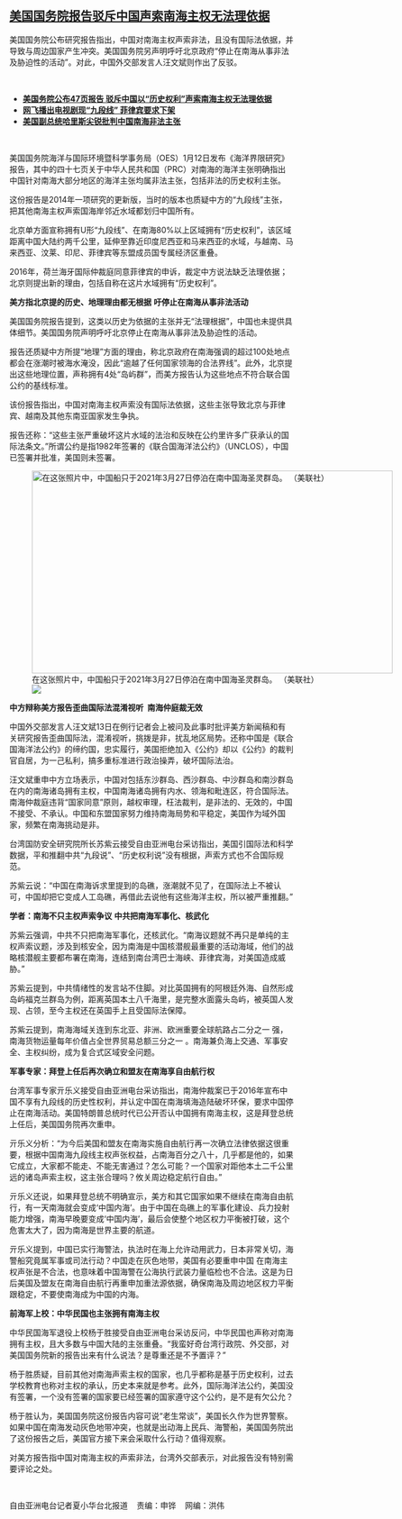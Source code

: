 <!--1642105405000-->
[美国国务院报告驳斥中国声索南海主权无法理依据](https://www.rfa.org/mandarin/yataibaodao/junshiwaijiao/hx-01132022150527.html)
------

<p></p><p>美国国务院公布研究报告指出，中国对南海主权声索非法，且没有国际法依据，并导致与周边国家产生冲突。美国国务院另声明呼吁北京政府<span>“</span><span>停止在南海从事非法及胁迫性的活动</span><span>”</span><span>。对此，中国外交部发言人汪文斌</span><span>则作出了反驳</span><span>。</span></p><p><br/></p><ul><li><a href="https://www.rfa.org/mandarin/Xinwen/hx0113a-01132022070912.html"><strong>美国务院公布47页报告 驳斥中国以“历史权利”声索南海主权无法理依据</strong></a></li><li><strong><a href="https://www.rfa.org/mandarin/Xinwen/10-11022021154933.html">网飞播出电视剧现“九段线” 菲律宾要求下架</a></strong></li><li><strong><a href="https://www.rfa.org/mandarin/Xinwen/1-08242021103857.html">美国副总统哈里斯尖锐批判中国南海非法主张</a></strong></li></ul><p><br/></p><p>美国国务院海洋与国际环境暨科学事务局（<span>OES</span><span>）1月</span><span>12</span><span>日发布《海洋界限研究》报告，其中的四十七</span><span></span><span>页关于中华人民共和国（</span><span>PRC</span><span>）对南海的海洋主张明确指出中国针对南海大部分地区的海洋主张均属非法主张，包括非法的历史权利主张。</span></p><p><span>这份报告是</span><span>2014</span><span>年一项研究的更新版，当时的版本也质疑中方的</span><span>“</span><span>九段线</span><span>”</span><span>主张，把其他南海主权声索国海岸邻近水域都划归中国所有。</span></p><p><span>北京单方面宣称拥有</span><span>U</span><span>形</span><span>“</span><span>九段线</span><span>”</span><span>、在南海</span><span>80%</span><span>以上区域拥有</span><span>“</span><span>历史权利</span><span>”</span><span>，该区域距离中国大陆约两千公里，延伸至靠近印度尼西亚和马来西亚的水域，与越南、马来西亚、汶莱、印尼、菲律宾等东盟成员国专属经济区重叠。</span></p><p><span>2016</span><span>年，荷兰海牙国际仲裁庭同意菲律宾的申诉，裁定中方说法缺乏法理依据；北京则提出新的理由，包括自称在这片水域拥有</span><span>“</span><span>历史权利</span><span>”</span><span>。</span></p><p><strong><span>美方指北京提的历史、地理理由都无根据</span></strong> <strong>吁停止在南海从事非法活动</strong></p><p><span>美国国务院报告提到，这类以历史为依据的主张并无</span><span>“</span><span>法理根据</span><span>”</span><span>，中国也未提供具体细节。美国国务院声明呼吁北京停止在南海从事非法及胁迫性的活动。</span></p><p><span>报告还质疑中方所提</span><span>“</span><span>地理</span><span>”</span><span>方面的理由，称北京政府在南海强调的超过</span><span>100</span><span>处地点都会在涨潮时被海水淹没，因此</span><span>“</span><span>逾越了任何国家领海的合法界线</span><span>”</span><span>。此外，北京提出这些地理位置，声称拥有</span><span>4</span><span>处</span><span>“</span><span>岛屿群</span><span>”</span><span>，而美方报告认为这些地点不符合联合国公约的基线标准。</span></p><p><span>该份报告指出，中国对南海主权声索没有国际法依据，这些主张导致北京与菲律宾、越南及其他东南亚国家发生争执。</span></p><p><span>报告还称：</span><span>“</span><span>这些主张严重破坏这片水域的法治和反映在公约里许多广获承认的国际法条文。</span><span>”</span><span>所谓公约是指</span><span>1982</span><span>年签署的《联合国海洋法公约》（</span><span>UNCLOS</span><span>），中国已签署并批准，美国则未签署。</span></p><p><span><figure class="image-richtext image-inline captioned" style="width:640px;"><img alt="在这张照片中，中国船只于2021年3月27日停泊在南中国海圣灵群岛。 （美联社）" height="360" src="https://www.rfa.org/mandarin/yataibaodao/junshiwaijiao/hx-01132022150527.html/2.jpg/@@images/d2431e6d-406d-4399-a122-4458439af40f.jpeg" title="2.jpg" width="640"/><figcaption class="image-caption">在这张照片中，中国船只于2021年3月27日停泊在南中国海圣灵群岛。 （美联社）</figcaption><small></small><div id="zoomattribute"><a data-caption="在这张照片中，中国船只于2021年3月27日停泊在南中国海圣灵群岛。 （美联社）" data-fancybox="" href="https://www.rfa.org/mandarin/yataibaodao/junshiwaijiao/hx-01132022150527.html/2.jpg" id="single_image" title="在这张照片中，中国船只于2021年3月27日停泊在南中国海圣灵群岛。 （美联社）"><img src="/++plone++rfa-resources/img/icon-zoom.png"/></a></div></figure></span></p><p><strong><span>中方辩称美方报告歪曲国际法混淆视听</span></strong><strong><span><span>  </span></span></strong><strong><span>南海仲庭裁无效</span></strong></p><p><span>中国外交部发言人汪文斌</span><span>13</span><span>日在例行记者会上被问及此事时批评美方新闻稿和有关研究报告歪曲国际法，混淆视听，挑拨是非，扰乱地区局势。还称中国是《联合国海洋法公约》的缔约国，忠实履行，美国拒绝加入《公约》却以《公约》的裁判官自居，为一己私利，搞多重标准进行政治操弄，破坏国际法治。</span></p><p><span>汪文斌重申中方立场表示，中国对包括东沙群岛、西沙群岛、中沙群岛和南沙群岛在内的南海诸岛拥有主权，中国南海诸岛拥有内水、领海和毗连区，符合国际法。南海仲裁庭违背</span><span>“</span><span>国家同意</span><span>”</span><span>原则，越权审理，枉法裁判，是非法的、无效的，中国不接受、不承认。中国和东盟国家努力维持南海局势和平稳定，美国作为域外国家，频繁在南海挑动是非。</span></p><p><span>台湾国防安全研究院所长苏紫云接受自由亚洲电台采访指出，美国引国际法和科学数据，平和推翻中共</span><span>“</span><span>九段说</span><span>”</span><span>、</span><span>“</span><span>历史权利说</span><span>”</span><span>没有根据，声索方式也不合国际规范。</span></p><p><span>苏紫云说：</span><span>“</span><span>中国在南海诉求里提到的岛礁，涨潮就不见了，在国际法上不被认可，中国却把它变成人工岛礁，再借此去说他有这些海洋主权，所以被严重推翻。</span><span>”</span></p><p><strong><span>学者：南海不只主权声索争议</span></strong> <strong>中共把南海军事化、核武化</strong></p><p><span>苏紫云强调，中共不只把南海军事化，还核武化。</span><span>“</span><span>南海议题就不再只是单纯的主权声索议题，涉及到核安全，因为南海是中国核潜舰最重要的活动海域，他们的战略核潜舰主要都布署在南海，连结到南台湾巴士海峡、菲律宾海，对美国造成威胁。</span><span>”</span></p><p><span>苏紫云提到，中共情绪性的发言站不住脚。对比英国拥有的阿根廷外海、自然形成岛屿福克兰群岛为例，距离英国本土八千海里，是完整水面露头岛屿，被英国人发现、占领，至今主权还在英国手上且受国际法保障。</span></p><p><span>苏紫云提到，南海海域关连到东北亚、非洲、欧洲重要全球航路占二分之一</span><span> <span>强，南海货物运量每年价值占全世界贸易总额三分之一</span></span><span> <span>。南海兼负海上交通、军事安全、主权纠纷，成为复合式区域安全问题。</span></span></p><p><strong><span>军事专家：拜登上任后再次确立和盟友在南海享自由航行权</span></strong></p><p><span>台湾军事专家亓乐义接受自由亚洲电台采访指出，南海仲裁案已于</span><span>2016</span><span>年宣布中国不享有九段线的历史性权利，并认定中国在南海填海造陆破坏环保，要求中国停止在南海活动。美国特朗普总统时代已公开否认中国拥有南海主权，这是拜登总统上任后，美国国务院再次重申。</span></p><p><span>亓乐义分析：</span><span>“</span><span>为今后美国和盟友在南海实施自由航行再一次确立法律依据这很重要，根据中国南海九段线主权声张权益，占南海百分之八十，几乎都是他的，如果它成立，大家都不能走、不能无害通过？怎么可能？一个国家对距他本土二千公里远的诸岛声索主权，这主张合理吗？攸关周边稳定航行自由。</span><span>”</span></p><p><span>亓乐义还说，如果拜登总统不明确宣示，美方和其它国家如果不继续在南海自由航行，有一天南海就会变成</span><span>‘</span><span>中国内海</span><span>’</span><span>。由于中国在岛礁上的军事化建设、兵力投射能力增强，南海早晚要变成</span><span>‘</span><span>中国内海</span><span>’</span><span>，最后会使整个地区权力平衡被打破，这个危害太大了，因为南海是世界主要的航道。</span></p><p><span>亓乐义提到，中国已实行海警法，执法时在海上允许动用武力，日本非常关切，海警船究竟属军事或司法行动？中国走在灰色地带，美国有必要重申中国</span><span> <span>在南海主权声张是不合法，也意味着中国海警在公海执行武装力量临检也不合法。这是为日后美国及盟友在南海自由航行再重申加重法源依据，确保南海及周边地区权力平衡跟稳定，不要使南海成为中国的内海。</span></span></p><p><strong><span>前海军上校：中华民国也主张拥有南海主权</span></strong><strong><span><span>  </span></span></strong></p><p><span>中华民国海军退役上校杨于胜接受自由亚洲电台采访反问，中华民国也声称对南海拥有主权，且大多数与中国大陆的主张重叠。</span><span>“</span><span>我蛮好奇台湾行政院、外交部，对美国国务院新的报告出来有什么说法？是尊重还是不予置评？</span><span>”</span></p><p><span>杨于胜质疑，目前其他对南海声索主权的国家，也几乎都称是基于历史权利，过去学校教育也称对主权的承认，历史本来就是参考。此外，国际海洋法公约，美国没有签署，一个没有签署的国家要已经签署的国家遵守这个公约，是不是有欠公允？</span></p><p><span>杨于胜认为，美国国务院这份报告内容可说</span><span>“</span><span>老生常谈</span><span>”</span><span>，美国长久作为世界警察。如果中国在南海发动灰色地带冲突，也就是出动海上民兵、海警船，美国国务院出了这份报告之后，美国官方接下来会采取什么行动？值得观察。</span></p><p><span>对美方报告指中国对南海主权的声索非法，台湾外交部表示，对此报告没有特别需要评论之处。</span></p><p><br/></p><p><span>自由亚洲电台记者夏小华台北报道    责编：申铧    网编：洪伟<br/></span></p>
